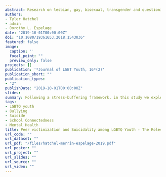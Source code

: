 ```yaml
---
abstract: Research on lesbian, gay, bisexual, transgender and questioning (LGBTQ) youth’s experiences at school has largely focused on stigma, adversity, disparities, and peer victimization. Factors like school climate, individual differences, and social support have also garnered significant attention. However, there has been a dearth of research examining how they relate to both suicidal ideation and suicide attempts. Our goal was to bolster the extant literature by examining the protective role of parental support and psychological mechanisms like school belonging and self-compassion among LGBTQ youth struggling with peer victimization and suicidality. A cross-sectional study was completed with a sample of 934 LGBTQ high school students. Structural equation modeling was employed to analyze direct and indirect effects. Peer victimization was positively associated with both forms of suicidality and negatively associated with school belonging and self-compassion. Psychological processes varied in their in prediction of suicidal ideation and attempts. Parental support did not moderate pathways between victimization and processes, but was associated with diminished suicidality and improved school belonging. Our findings illustrate the critical nature of further developing our understanding of the complexities of suicidality. School programs and interventions that are designed to cultivate belonging, self-compassion, and parental support may prove to be especially beneficial for victimized LGBTQ youth who struggle with suicidality.
authors:
- Tyler Hatchel
- admin
- Dorothy L. Espelage
date: "2019-10-01T00:00:00Z"
doi: "10.1080/19361653.2018.1543036"
featured: false
image:
  caption: ''
  focal_point: ""
  preview_only: false
projects: []
publication: '*Journal of LGBT Youth, 16*(2)'
publication_short: ""
publication_types:
- "2"
publishDate: "2019-10-01T00:00:00Z"
slides: 
summary: Following a stress-buffering framework, in this study we explore the potential ameliorating effect of parental support on the relationships between these peer victimization and self-compassion as well as school belonging.
tags:
- LGBTQ youth
- Bullying
- Suicide
- School Connectedness
- Mental Health
title: Peer victimization and Suicidality among LGBTQ Youth - The Roles of School Belonging, Self-Compassion, and Parental Support
url_code: ""
url_dataset: ""
url_pdf: "/files/hatchel-merrin-espelage-2019.pdf"
url_poster: ""
url_project: ""
url_slides: ""
url_source: ""
url_video: ""
---
```

